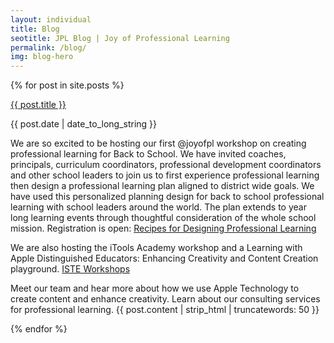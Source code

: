 ```yaml
---
layout: individual
title: Blog
seotitle: JPL Blog | Joy of Professional Learning
permalink: /blog/
img: blog-hero
---
```


{% for post in site.posts %}
<div class="post-area">
  <a href="{{ post.url | prepend: site.baseurl }}" class="bold">{{ post.title }}</a>
  <p class="post-date">{{ post.date | date_to_long_string }}</p>
  <p>We are so excited to be hosting our first @joyofpl workshop on creating professional learning for Back to School. We have invited coaches, principals, curriculum coordinators, professional development coordinators and other school leaders to join us to first experience professional learning  then design a professional learning plan aligned to district wide goals. We have used this personalized planning design for back to school professional learning with school leaders around the world. The plan extends to year long learning events through thoughtful consideration of the whole school mission. Registration is open:
    <a class="btn btn-view-works" href="https://conference.iste.org/2017/program/search/detail_session.php?id=108675817">Recipes for Designing Professional Learning </a>
  <p> We are also hosting the iTools Academy workshop and a Learning with Apple Distinguished Educators: Enhancing Creativity and Content Creation playground. 
    <a class="btn btn-view-works" href="https://conference.iste.org/2017/program/search/detail_session.php?id=108635050">ISTE Workshops </a>
   <p> Meet our team and hear more about how we use Apple Technology to create content and enhance creativity. Learn about our consulting services for professional learning.
    {{ post.content | strip_html | truncatewords: 50 }}
  <p>
<div>
{% endfor %}
